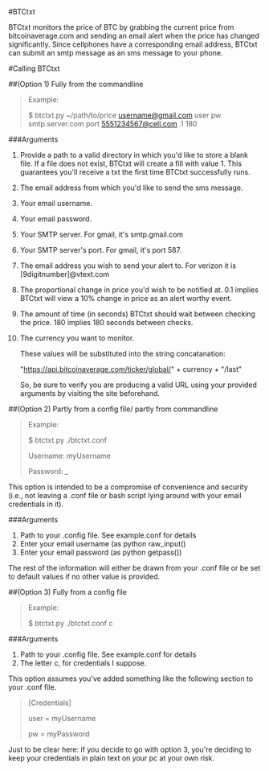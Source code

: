 #BTCtxt

BTCtxt monitors the price of BTC by grabbing the current price from bitcoinaverage.com and sending an email alert when the price has changed significantly. Since cellphones have a corresponding email address, BTCtxt can submit an smtp message as an sms message to your phone.

#Calling BTCtxt

##(Option 1) Fully from the commandline
>Example: 
>
>    $ btctxt.py ~/path/to/price username@gmail.com user pw smtp.server.com port 5551234567@cell.com .1 180

###Arguments
1. Provide a path to a valid directory in which you'd like to store a blank file. If a file does not exist, BTCtxt will create a fill with value 1. This guarantees you'll receive a txt the first time BTCtxt successfully runs.
2. The email address from which you'd like to send the sms message.
3. Your email username.
4. Your email password.
5. Your SMTP server. For gmail, it's smtp.gmail.com
6. Your SMTP server's port. For gmail, it's port 587.
7. The email address you wish to send your alert to. For verizon it is [9digitnumber]@vtext.com
8. The proportional change in price you'd wish to be notified at. 0.1 implies BTCtxt will view a 10% change in price as an alert worthy event.
9. The amount of time (in seconds) BTCtxt should wait between checking the price. 180 implies 180 seconds between checks.
11. The currency you want to monitor.
    
    These values will be substituted into the string concatanation:
    
    "https://api.bitcoinaverage.com/ticker/global/" + currency + "/last"
    
     So, be sure to verify you are producing a valid URL using your provided arguments by visiting the site beforehand.

##(Option 2) Partly from a config file/ partly from commandline
> Example:
>
>    $ btctxt.py ./btctxt.conf
>
>    Username: myUsername
>
>    Password: _

This option is intended to be a compromise of convenience and security (i.e., not leaving a .conf file or bash script lying around with your email credentials in it).

###Arguments
1. Path to your .config file. See example.conf for details 
2. Enter your email username (as python raw_input()
3. Enter your email password (as python getpass())

The rest of the information will either be drawn from your .conf file or be set to default values if no other value is provided.

##(Option 3) Fully from a config file
> Example:
>
>    $ btctxt.py ./btctxt.conf c

###Arguments
1. Path to your .config file. See example.conf for details
2. The letter c, for credentials I suppose.

This option assumes you've added something like the following 
section to your .conf file.

> [Credentials]
>
> user = myUsername
>
> pw = myPassword

Just to be clear here: if you decide to go with option 3, 
you're deciding to keep your credentials in plain text
on your pc at your own risk.







